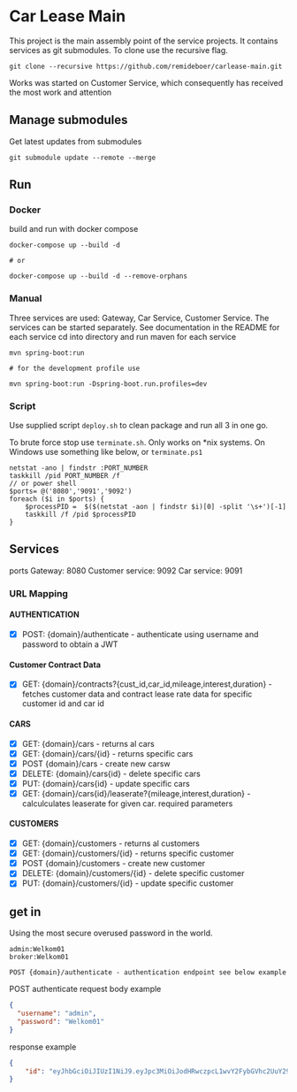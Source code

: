 # Car Lease Main

This project is the main assembly point of the service projects. It contains services as git submodules. To clone use
the recursive flag.

```
git clone --recursive https://github.com/remideboer/carlease-main.git
```

Works was started on Customer Service, which consequently has received the most work and attention

## Manage submodules

Get latest updates from submodules

````
git submodule update --remote --merge
````

## Run

### Docker
build and run with docker compose

```shell
docker-compose up --build -d

# or

docker-compose up --build -d --remove-orphans
```

### Manual

Three services are used: Gateway, Car Service, Customer Service. The services can be started separately. See
documentation in the README for each service cd into directory and run maven for each service

```shell
mvn spring-boot:run

# for the development profile use

mvn spring-boot:run -Dspring-boot.run.profiles=dev

```

### Script

Use supplied script ```deploy.sh``` to
clean package and run all 3 in one go.

To brute force stop use ```terminate.sh```. Only works on *nix systems. On Windows use something like below, 
or ```terminate.ps1```
````
netstat -ano | findstr :PORT_NUMBER
taskkill /pid PORT_NUMBER /f
// or power shell
$ports= @('8080','9091','9092')
foreach ($i in $ports) {
    $processPID =  $($(netstat -aon | findstr $i)[0] -split '\s+')[-1]
    taskkill /f /pid $processPID
}
````

## Services

ports Gateway: 8080 Customer service: 9092 Car service: 9091

### URL Mapping

#### AUTHENTICATION

- [x] POST:   {domain}/authenticate - authenticate using username and password to obtain a JWT

#### Customer Contract Data

- [x] GET:    {domain}/contracts?{cust_id,car_id,mileage,interest,duration} - fetches customer data and contract lease rate data for specific customer id and car id

#### CARS

- [x] GET:    {domain}/cars - returns al cars
- [x] GET:    {domain}/cars/{id} - returns specific cars
- [x] POST {domain}/cars - create new carsw
- [x] DELETE: {domain}/cars{id} - delete specific cars
- [x] PUT:    {domain}/cars{id} - update specific cars
- [x] GET:    {domain}/cars{id}/leaserate?{mileage,interest,duration} - calculculates leaserate for given car. required
  parameters

#### CUSTOMERS

- [x] GET:    {domain}/customers - returns al customers
- [x] GET:    {domain}/customers/{id} - returns specific customer
- [x] POST {domain}/customers - create new customer
- [x] DELETE: {domain}/customers/{id} - delete specific customer
- [x] PUT:    {domain}/customers/{id} - update specific customer

## get in

Using the most secure overused password in the world.

```
admin:Welkom01
broker:Welkom01
```

```
POST {domain}/authenticate - authentication endpoint see below example 
```

POST authenticate request body example

```json
{
  "username": "admin",
  "password": "Welkom01"
}
```

response example

```json
{
    "id": "eyJhbGciOiJIUzI1NiJ9.eyJpc3MiOiJodHRwczpcL1wvY2FybGVhc2UuY29tIiwic3ViIjoiYWRtaW4iLCJleHAiOjE2MjQwMzQzMTB9.BJ1CLXOpVjnTv8uEmjUgw6yrzMJhIzMOvqHsZKN0Av4"
}
```

